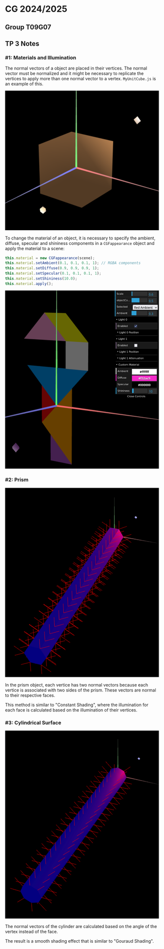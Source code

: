 # CG 2024/2025

## Group T09G07

## TP 3 Notes

### #1: Materials and Illumination

The normal vectors of a object are placed in their vertices.
The normal vector must be normalized and it might be necessary to replicate the vertices to apply more than one normal vector to a vertex. `MyUnitCube.js` is an example of this.

![MyUnitCube with wood texture](./screenshots/cg-t09g07-tp3-1.png)

To change the material of an object, it is necessary to specify the ambient, diffuse, specular and shininess components in a `CGFappearance` object and apply the material to a scene:

```javascript
this.material = new CGFappearance(scene);
this.material.setAmbient(0.1, 0.1, 0.1, 1); // RGBA components
this.material.setDiffuse(0.9, 0.9, 0.9, 1);
this.material.setSpecular(0.1, 0.1, 0.1, 1);
this.material.setShininess(10.0);
this.material.apply();
```

![Tangram with shininess and custom materials](./screenshots/cg-t09g07-tp3-2.png)

### #2: Prism

![MyPrism with variable slices and stacks](./screenshots/cg-t09g07-tp3-3.png)

In the prism object, each vertice has two normal vectors because each vertice is associated with two sides of the prism. These vectors are normal to their respective faces.

This method is similar to "Constant Shading", where the illumination for each face is calculated based on the illumination of their vertices.

### #3: Cylindrical Surface

![MyCylinder](./screenshots/cg-t09g07-tp3-4.png)

The normal vectors of the cylinder are calculated based on the angle of the vertex instead of the face.

The result is a smooth shading effect that is similar to "Gouraud Shading".
